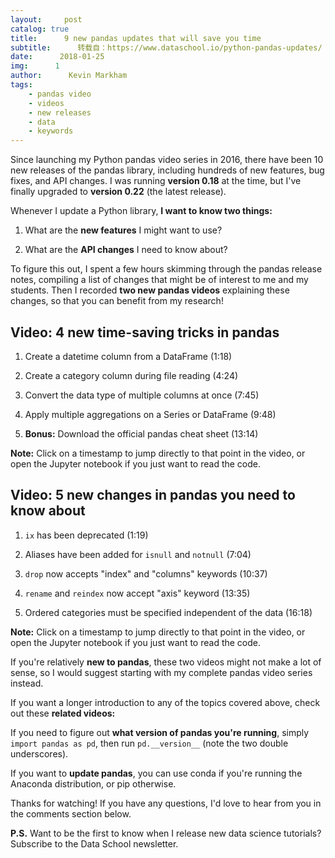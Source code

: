```yaml
---
layout:     post
catalog: true
title:      9 new pandas updates that will save you time
subtitle:      转载自：https://www.dataschool.io/python-pandas-updates/
date:      2018-01-25
img:      1
author:      Kevin Markham
tags:
    - pandas video
    - videos
    - new releases
    - data
    - keywords
---
```


Since launching my Python pandas video series in 2016, there have been 10 new releases of the pandas library, including hundreds of new features, bug fixes, and API changes. I was running **version 0.18** at the time, but I've finally upgraded to **version 0.22** (the latest release).

Whenever I update a Python library, **I want to know two things:**

1. What are the **new features** I might want to use? 

1. What are the **API changes** I need to know about?


To figure this out, I spent a few hours skimming through the pandas release notes, compiling a list of changes that might be of interest to me and my students. Then I recorded **two new pandas videos** explaining these changes, so that you can benefit from my research!

## Video: 4 new time-saving tricks in pandas

1. Create a datetime column from a DataFrame (1:18) 

1. Create a category column during file reading (4:24) 

1. Convert the data type of multiple columns at once (7:45) 

1. Apply multiple aggregations on a Series or DataFrame (9:48) 

1. **Bonus:** Download the official pandas cheat sheet (13:14)


**Note:** Click on a timestamp to jump directly to that point in the video, or open the Jupyter notebook if you just want to read the code.

## Video: 5 new changes in pandas you need to know about

1. `ix` has been deprecated (1:19) 

1. Aliases have been added for `isnull` and `notnull` (7:04) 

1. `drop` now accepts "index" and "columns" keywords (10:37) 

1. `rename` and `reindex` now accept "axis" keyword (13:35) 

1. Ordered categories must be specified independent of the data (16:18)


**Note:** Click on a timestamp to jump directly to that point in the video, or open the Jupyter notebook if you just want to read the code.

If you're relatively **new to pandas**, these two videos might not make a lot of sense, so I would suggest starting with my complete pandas video series instead.

If you want a longer introduction to any of the topics covered above, check out these **related videos:**

If you need to figure out **what version of pandas you're running**, simply `import pandas as pd`, then run `pd.__version__` (note the two double underscores).

If you want to **update pandas**, you can use conda if you're running the Anaconda distribution, or pip otherwise.

Thanks for watching! If you have any questions, I'd love to hear from you in the comments section below.

**P.S.** Want to be the first to know when I release new data science tutorials? Subscribe to the Data School newsletter.
